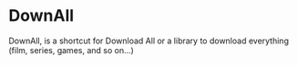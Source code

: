 # DownAll
DownAll, is a shortcut for Download All or a library to download everything (film, series, games, and so on...)
